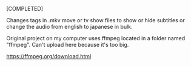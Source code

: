 [COMPLETED]

Changes tags in .mkv move or tv show files to show or hide subtitles or change the audio from english to japanese in bulk.

Original project on my computer uses ffmpeg located in a folder named "ffmpeg". Can't upload here because it's too big.

https://ffmpeg.org/download.html
